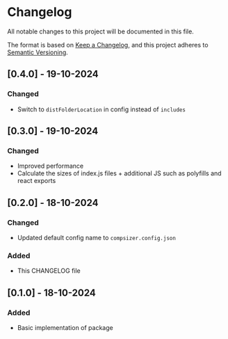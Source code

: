 # Changelog

All notable changes to this project will be documented in this file.

The format is based on [Keep a Changelog](https://keepachangelog.com/en/1.1.0/),
and this project adheres to [Semantic Versioning](https://semver.org/spec/v2.0.0.html).

## [0.4.0] - 19-10-2024

### Changed

- Switch to `distFolderLocation` in config instead of `includes` 

## [0.3.0] - 19-10-2024

### Changed

- Improved performance
- Calculate the sizes of index.js files + additional JS such as polyfills and react exports 

## [0.2.0] - 18-10-2024

### Changed

- Updated default config name to `compsizer.config.json` 

### Added

- This CHANGELOG file

## [0.1.0] - 18-10-2024

### Added

- Basic implementation of package